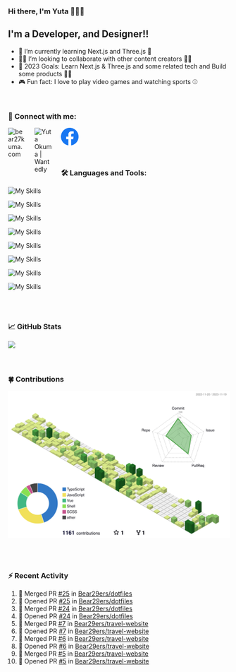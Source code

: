 ### Hi there, I'm Yuta 🤟🏻🐻

## I'm a Developer, and Designer!!

- 🌱 I’m currently learning Next.js and Three.js 🤣
- 👬🏻 I’m looking to collaborate with other content creators 👋🏻
- 🥅 2023 Goals: Learn Next.js & Three.js and some related tech and Build some products 💪🏻
- 🎮 Fun fact: I love to play video games and watching sports ⚾️

<br />

### :wave: Connect with me:

[<img align="left" alt="bear27kuma.com" width="40px" src="https://user-images.githubusercontent.com/39920490/156489586-f125813b-e344-46d6-9306-f5786684b976.jpg" style="margin-right: 20px;" />](https://bear29ers.github.io/)
[<img align="left" alt="Yuta Okuma | Wantedly" width="40px" src="https://user-images.githubusercontent.com/39920490/156489528-fdc520d6-10f1-43b6-8bf8-fadf8dcf1a90.jpg" style="margin-right: 20px;" />](https://www.wantedly.com/id/yuta_okuma_b)
[<img align="left" alt="Yuta Okuma | Facebook" width="40px" src="https://github.com/github/explore/blob/main/topics/facebook/facebook.png?raw=true" style="margin-right: 20px;" />](https://www.facebook.com/kumakuma1129/)

[//]: # '[<img align="left" alt="Yuta Okuma | Instagram" width="40px" src="https://github.com/github/explore/blob/main/topics/instagram/instagram.png?raw=true" />](https://www.instagram.com/bear_27earl/)'

<br />
<br />
<br />
<br />

### :hammer_and_wrench: Languages and Tools:

![My Skills](https://skillicons.dev/icons?i=html,css,sass,tailwind,bootstrap,js,ts)

![My Skills](https://skillicons.dev/icons?i=jquery,threejs,react,emotion,styledcomponents,materialui,nextjs)

![My Skills](https://skillicons.dev/icons?i=vercel,vue,nuxt,vite,nodejs,express,jest)

![My Skills](https://skillicons.dev/icons?i=regex,webpack,babel,php,laravel,mysql,sqlite)

![My Skills](https://skillicons.dev/icons?i=docker,git,github,githubactions,aws,gcp,firebase)

![My Skills](https://skillicons.dev/icons?i=vim,neovim,linux,bash,lua,markdown,svg)

![My Skills](https://skillicons.dev/icons?i=idea,vscode,atom,figma,xd,ps,ai)

![My Skills](https://skillicons.dev/icons?i=pr,ae,postman,sentry,codepen,stackoverflow,discord)

<br />
<br />

### :chart_with_upwards_trend: GitHub Stats

<div style="display: flex;">
    <a href="https://github.com/Bear29ers">
        <img height="220px;" src="https://github-readme-stats-bear29ers.vercel.app/api?username=Bear29ers&show_icons=true&theme=bear">
    </a>
</div>

<br />
<br />

### :four_leaf_clover: Contributions

![](./profile-3d-contrib/profile-green-animate.svg)

<br />
<br />

### :zap: Recent Activity

<!--START_SECTION:activity-->

1. 🎉 Merged PR [#25](https://github.com/Bear29ers/dotfiles/pull/25) in [Bear29ers/dotfiles](https://github.com/Bear29ers/dotfiles)
2. 💪 Opened PR [#25](https://github.com/Bear29ers/dotfiles/pull/25) in [Bear29ers/dotfiles](https://github.com/Bear29ers/dotfiles)
3. 🎉 Merged PR [#24](https://github.com/Bear29ers/dotfiles/pull/24) in [Bear29ers/dotfiles](https://github.com/Bear29ers/dotfiles)
4. 💪 Opened PR [#24](https://github.com/Bear29ers/dotfiles/pull/24) in [Bear29ers/dotfiles](https://github.com/Bear29ers/dotfiles)
5. 🎉 Merged PR [#7](https://github.com/Bear29ers/travel-website/pull/7) in [Bear29ers/travel-website](https://github.com/Bear29ers/travel-website)
6. 💪 Opened PR [#7](https://github.com/Bear29ers/travel-website/pull/7) in [Bear29ers/travel-website](https://github.com/Bear29ers/travel-website)
7. 🎉 Merged PR [#6](https://github.com/Bear29ers/travel-website/pull/6) in [Bear29ers/travel-website](https://github.com/Bear29ers/travel-website)
8. 💪 Opened PR [#6](https://github.com/Bear29ers/travel-website/pull/6) in [Bear29ers/travel-website](https://github.com/Bear29ers/travel-website)
9. 🎉 Merged PR [#5](https://github.com/Bear29ers/travel-website/pull/5) in [Bear29ers/travel-website](https://github.com/Bear29ers/travel-website)
10. 💪 Opened PR [#5](https://github.com/Bear29ers/travel-website/pull/5) in [Bear29ers/travel-website](https://github.com/Bear29ers/travel-website)

<!--END_SECTION:activity-->
